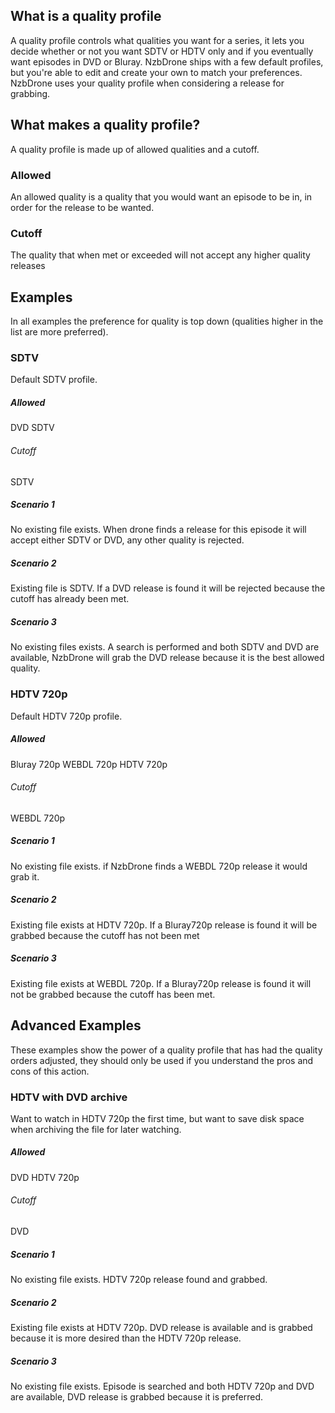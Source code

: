## What is a quality profile ##
A quality profile controls what qualities you want for a series, it lets you decide whether or not you want SDTV or HDTV only and if you eventually want episodes in DVD or Bluray. NzbDrone ships with a few default profiles, but you're able to edit and create your own to match your preferences. NzbDrone uses your quality profile when considering a release for grabbing.

## What makes a quality profile? ##

A quality profile is made up of allowed qualities and a cutoff.

### Allowed ###
An allowed quality is a quality that you would want an episode to be in, in order for the release to be wanted.

### Cutoff ###
The quality that when met or exceeded will not accept any higher quality releases


## Examples ##
In all examples the preference for quality is top down (qualities higher in the list are more preferred).

### SDTV ###
Default SDTV profile.

##### Allowed #####
DVD
SDTV

###### Cutoff ######
SDTV

##### Scenario 1 #####
No existing file exists. When drone finds a release for this episode it will accept either SDTV or DVD, any other quality is rejected.

##### Scenario 2 #####
Existing file is SDTV. If a DVD release is found it will be rejected because the cutoff has already been met.

##### Scenario 3 #####
No existing files exists. A search is performed and both SDTV and DVD are available, NzbDrone will grab the DVD release because it is the best allowed quality.


### HDTV 720p ###
Default HDTV 720p profile.

##### Allowed #####
Bluray 720p
WEBDL 720p
HDTV 720p

###### Cutoff ######
WEBDL 720p


##### Scenario 1 #####
No existing file exists. if NzbDrone finds a WEBDL 720p release it would grab it.

##### Scenario 2 #####
Existing file exists at HDTV 720p. If a Bluray720p release is found it will be grabbed because the cutoff has not been met

##### Scenario 3 #####
Existing file exists at WEBDL 720p. If a Bluray720p release is found it will not be grabbed because the cutoff has been met.

## Advanced Examples ##
These examples show the power of a quality profile that has had the quality orders adjusted, they should only be used if you understand the pros and cons of this action.

### HDTV with DVD archive ###
Want to watch in HDTV 720p the first time, but want to save disk space when archiving the file for later watching.

##### Allowed #####
DVD
HDTV 720p

###### Cutoff ######
DVD


##### Scenario 1 #####
No existing file exists. HDTV 720p release found and grabbed.

##### Scenario 2 #####
Existing file exists at HDTV 720p. DVD release is available and is grabbed because it is more desired than the HDTV 720p release.

##### Scenario 3 #####
No existing file exists. Episode is searched and both HDTV 720p and DVD are available, DVD release is grabbed because it is preferred.